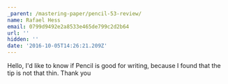 ```yaml
---
_parent: /mastering-paper/pencil-53-review/
name: Rafael Hess
email: 0799d9492e2a8533e465de799c2d2b64
url: ''
hidden: ''
date: '2016-10-05T14:26:21.209Z'
---
```


Hello, I'd like to know if Pencil is good for writing, because I found that the
tip is not that thin. Thank you
